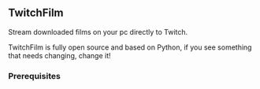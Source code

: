 ## TwitchFilm

Stream downloaded films on your pc directly to Twitch.

TwitchFilm is fully open source and based on Python, if you see something that needs changing, change it!

### Prerequisites
